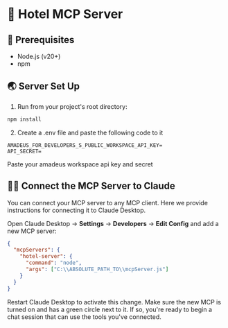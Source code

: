# :hotel: Hotel MCP Server
## :paperclip: Prerequisites
- Node.js (v20+)
- npm
## :earth_asia: Server Set Up
1. Run from your project's root directory:

```sh
npm install
```
2. Create a .env file and paste the following code to it

```
AMADEUS_FOR_DEVELOPERS_S_PUBLIC_WORKSPACE_API_KEY=
API_SECRET=
```
  Paste your amadeus workspace api key and secret

## 👩‍💻 Connect the MCP Server to Claude

You can connect your MCP server to any MCP client. Here we provide instructions for connecting it to Claude Desktop.

Open Claude Desktop → **Settings** → **Developers** → **Edit Config** and add a new MCP server:

```json
{
  "mcpServers": {
    "hotel-server": {
      "command": "node",
      "args": ["C:\\ABSOLUTE_PATH_TO\\mcpServer.js"]
    }
  }
}
```

Restart Claude Desktop to activate this change. Make sure the new MCP is turned on and has a green circle next to it. If so, you're ready to begin a chat session that can use the tools you've connected.


